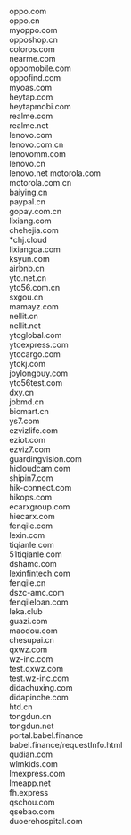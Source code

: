 oppo.com  
oppo.cn    
myoppo.com  
opposhop.cn    
coloros.com  
nearme.com  
oppomobile.com  
oppofind.com  
myoas.com  
heytap.com  
heytapmobi.com  
realme.com  
realme.net  
lenovo.com  
lenovo.com.cn   
lenovomm.com  
lenovo.cn    
lenovo.net
motorola.com  
motorola.com.cn   
baiying.cn    
paypal.cn    
gopay.com.cn   
lixiang.com  
chehejia.com  
*chj.cloud  
lixiangoa.com  
ksyun.com  
airbnb.cn    
yto.net.cn    
yto56.com.cn   
sxgou.cn    
mamayz.com  
nellit.cn    
nellit.net  
ytoglobal.com  
ytoexpress.com  
ytocargo.com  
ytokj.com  
joylongbuy.com  
yto56test.com  
dxy.cn    
jobmd.cn    
biomart.cn    
ys7.com  
ezvizlife.com  
eziot.com  
ezviz7.com  
guardingvision.com  
hicloudcam.com  
shipin7.com  
hik-connect.com  
hikops.com  
ecarxgroup.com  
hiecarx.com  
fenqile.com  
lexin.com  
tiqianle.com  
51tiqianle.com  
dshamc.com  
lexinfintech.com  
fenqile.cn    
dszc-amc.com  
fenqileloan.com  
leka.club  
guazi.com  
maodou.com  
chesupai.cn    
qxwz.com  
wz-inc.com  
test.qxwz.com  
test.wz-inc.com  
didachuxing.com  
didapinche.com  
htd.cn    
tongdun.cn    
tongdun.net  
portal.babel.finance  
babel.finance/requestInfo.html  
qudian.com  
wlmkids.com  
lmexpress.com  
lmeapp.net  
fh.express  
qschou.com  
qsebao.com  
duoerehospital.com  
